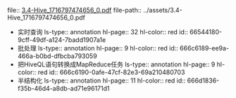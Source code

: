 file:: [3.4-Hive_1716797474656_0.pdf](../assets/3.4-Hive_1716797474656_0.pdf)
file-path:: ../assets/3.4-Hive_1716797474656_0.pdf

- 实时查询
  ls-type:: annotation
  hl-page:: 32
  hl-color:: red
  id:: 66544180-9cff-49df-a124-7badd1907a1e
- 批处理
  ls-type:: annotation
  hl-page:: 9
  hl-color:: red
  id:: 666c6189-ee9a-466a-b0bd-dfbcba793059
- 把HiveQL语句转换成MapReduce任务
  ls-type:: annotation
  hl-page:: 9
  hl-color:: red
  id:: 666c6190-0afe-47cf-82e3-69a210480703
- 半结构化
  ls-type:: annotation
  hl-page:: 11
  hl-color:: red
  id:: 666d1836-f35b-46d4-a8db-ad71e96171d1